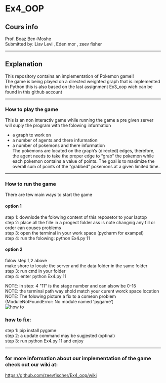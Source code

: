 
# Ex4_OOP  

## **Cours info**  
Prof. Boaz Ben-Moshe  
Submitted by: Liav Levi , Eden mor , zeev fisher  

---

## **Explanation**
This repository contains an implementation of Pokemon game!!  
The game is being played on a directed weighted graph that is implemented in Python
this is also based on the last assignment Ex3_oop wich can be found in this github account  

---

### How to play the game

This is an non interactiv game while running the game a pre given server will suply the program with the folowing infurmation  
* a graph to work on 
* a number of agents and there infurmation 
* a number of pokemons and there infurmation  
The pokemons are located on the graph’s (directed) edges, therefore, the agent needs to take the proper edge to “grab” the pokemon while each pokemon contains a value of points.
The goal is to maximize the overall sum of points of the “grabbed” pokemons at a given limited time.

---

### How to run the game
There are tew main ways to start the game 
#### option 1 
step 1: downlode the folowing content of this reposetor to your laptop  
step 2: place all the fille in a progect folder ass is note changnig any fill or order can couses problems  
step 3: open the terminal in your work space (pycharm for exampel)  
step 4: run the folowing: python Ex4.py 11   

#### option 2
folow step 1,2 above  
make shore to locate the server and the data folder in the same folder  
step 3: run cmd in your folder  
step 4: enter python Ex4.py 11

NOTE: in step: 4 "11" is the stage number and can alsow be 0-15  
NOTE: the terminal path way shold match your curent worck space location  
NOTE: The folowing picture a fix to a comeon problem (ModuleNotFoundError: No module named 'pygame')  
![how to ](https://user-images.githubusercontent.com/92921822/148664097-ba1eb39c-abf7-48ff-9049-4faac231f522.jpg)
### how to fix:
step 1: pip install pygame  
step 2: a update command may be sugjested (optinal)  
step 3: run python Ex4.py 11 and enjoy  

---

### for more information about our implementation of the game check out our wiki at:
https://github.com/zeevfischer/Ex4_oop/wiki

